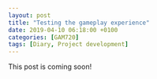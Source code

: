 ```yaml
---
layout: post
title: "Testing the gameplay experience"
date: 2019-04-10 06:18:00 +0100
categories: [GAM720]
tags: [Diary, Project development]
---
```


This post is coming soon!
